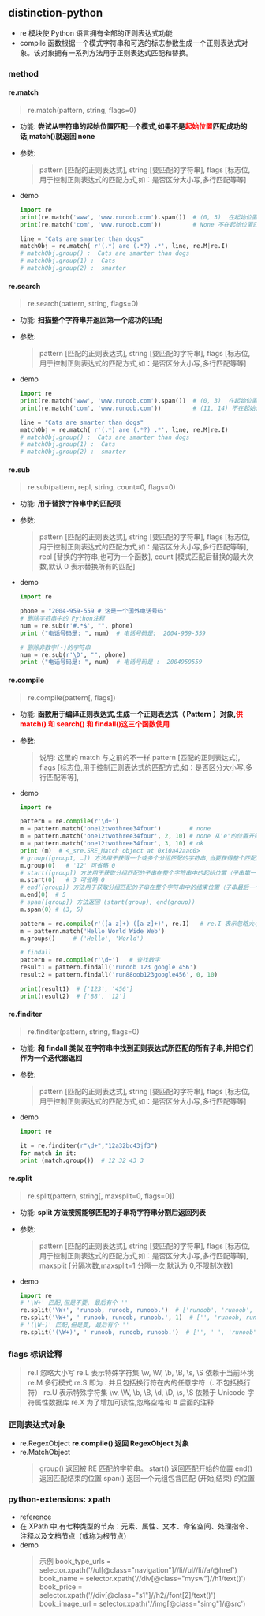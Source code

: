 ## distinction-python

- re 模块使 Python 语言拥有全部的正则表达式功能
- compile 函数根据一个模式字符串和可选的标志参数生成一个正则表达式对象。该对象拥有一系列方法用于正则表达式匹配和替换。

### method

#### re.match

> re.match(pattern, string, flags=0)

- 功能: **尝试从字符串的起始位置匹配一个模式,如果不是<font color ='red'>起始位置</font>匹配成功的话,match()就返回 none**
- 参数:

  > pattern [匹配的正则表达式],
  > string [要匹配的字符串],
  > flags [标志位,用于控制正则表达式的匹配方式,如：是否区分大小写,多行匹配等等]

- demo

  ```python
  import re
  print(re.match('www', 'www.runoob.com').span())  # (0, 3)  在起始位置匹配
  print(re.match('com', 'www.runoob.com'))         # None 不在起始位置匹配

  line = "Cats are smarter than dogs"
  matchObj = re.match( r'(.*) are (.*?) .*', line, re.M|re.I)
  # matchObj.group() :  Cats are smarter than dogs
  # matchObj.group(1) :  Cats
  # matchObj.group(2) :  smarter
  ```

#### re.search

> re.search(pattern, string, flags=0)

- 功能: **扫描整个字符串并返回第一个成功的匹配**
- 参数:
  > pattern [匹配的正则表达式],
  > string [要匹配的字符串],
  > flags [标志位,用于控制正则表达式的匹配方式,如：是否区分大小写,多行匹配等等]
- demo

  ```python
  import re
  print(re.match('www', 'www.runoob.com').span())  # (0, 3)  在起始位置匹配
  print(re.match('com', 'www.runoob.com'))         # (11, 14) 不在起始位置匹配

  line = "Cats are smarter than dogs"
  matchObj = re.match( r'(.*) are (.*?) .*', line, re.M|re.I)
  # matchObj.group() :  Cats are smarter than dogs
  # matchObj.group(1) :  Cats
  # matchObj.group(2) :  smarter
  ```

#### re.sub

> re.sub(pattern, repl, string, count=0, flags=0)

- 功能: **用于替换字符串中的匹配项**
- 参数:
  > pattern [匹配的正则表达式],
  > string [要匹配的字符串],
  > flags [标志位,用于控制正则表达式的匹配方式,如：是否区分大小写,多行匹配等等],
  > repl [替换的字符串,也可为一个函数],
  > count [模式匹配后替换的最大次数,默认 0 表示替换所有的匹配]
- demo

  ```python
  import re

  phone = "2004-959-559 # 这是一个国外电话号码"
  # 删除字符串中的 Python注释
  num = re.sub(r'#.*$', "", phone)
  print ("电话号码是: ", num)  # 电话号码是:  2004-959-559

  # 删除非数字(-)的字符串
  num = re.sub(r'\D', "", phone)
  print ("电话号码是: ", num)  # 电话号码是 :  2004959559
  ```

#### re.compile

> re.compile(pattern[, flags])

- 功能: **函数用于编译正则表达式,生成一个正则表达式（ Pattern ）对象,<font color = 'red'>供 match() 和 search() 和 findall()这三个函数使用</font>**
- 参数:
  > 说明: 这里的 match 与之前的不一样
  > pattern [匹配的正则表达式],
  > flags [标志位,用于控制正则表达式的匹配方式,如：是否区分大小写,多行匹配等等],
- demo

  ```python
  import re

  pattern = re.compile(r'\d+')
  m = pattern.match('one12twothree34four')        # none
  m = pattern.match('one12twothree34four', 2, 10) # none 从'e'的位置开始匹配,没有匹配
  m = pattern.match('one12twothree34four', 3, 10) # ok
  print (m)  # <_sre.SRE_Match object at 0x10a42aac0>
  # group([group1, …]) 方法用于获得一个或多个分组匹配的字符串,当要获得整个匹配的子串时,可直接使用 group() 或 group(0)；
  m.group(0)   # '12' 可省略 0
  # start([group]) 方法用于获取分组匹配的子串在整个字符串中的起始位置（子串第一个字符的索引）,参数默认值为 0
  m.start(0)   # 3 可省略 0
  # end([group]) 方法用于获取分组匹配的子串在整个字符串中的结束位置（子串最后一个字符的索引+1）,参数默认值为 0；
  m.end(0)  # 5
  # span([group]) 方法返回 (start(group), end(group))
  m.span(0) # (3, 5)

  pattern = re.compile(r'([a-z]+) ([a-z]+)', re.I)   # re.I 表示忽略大小写
  m = pattern.match('Hello World Wide Web')
  m.groups()     # ('Hello', 'World')

  # findall
  pattern = re.compile(r'\d+')   # 查找数字
  result1 = pattern.findall('runoob 123 google 456')
  result2 = pattern.findall('run88oob123google456', 0, 10)

  print(result1)  # ['123', '456']
  print(result2)  # ['88', '12']
  ```

#### re.finditer

> re.finditer(pattern, string, flags=0)

- 功能: **和 findall 类似,在字符串中找到正则表达式所匹配的所有子串,并把它们作为一个迭代器返回**
- 参数:
  > pattern [匹配的正则表达式],
  > string [要匹配的字符串],
  > flags [标志位,用于控制正则表达式的匹配方式,如：是否区分大小写,多行匹配等等]
- demo

  ```python
  import re

  it = re.finditer(r"\d+","12a32bc43jf3")
  for match in it:
  print (match.group())  # 12 32 43 3
  ```

#### re.split

> re.split(pattern, string[, maxsplit=0, flags=0])

- 功能: **split 方法按照能够匹配的子串将字符串分割后返回列表**
- 参数:
  > pattern [匹配的正则表达式],
  > string [要匹配的字符串],
  > flags [标志位,用于控制正则表达式的匹配方式,如：是否区分大小写,多行匹配等等],
  > maxsplit [分隔次数,maxsplit=1 分隔一次,默认为 0,不限制次数]
- demo

  ```python
  import re
  # '\W+' 匹配,但是不要, 最后有个 ''
  re.split('\W+', 'runoob, runoob, runoob.')  # ['runoob', 'runoob', 'runoob', '']
  re.split('\W+', ' runoob, runoob, runoob.', 1)  # ['', 'runoob, runoob, runoob.']
  # '(\W+)' 匹配,但是要, 最后有个 ''
  re.split('(\W+)', ' runoob, runoob, runoob.')  # ['', ' ', 'runoob', ', ', 'runoob', ', ', 'runoob', '.', '']
  ```

### flags 标识诠释

> re.I 忽略大小写
> re.L 表示特殊字符集 \w, \W, \b, \B, \s, \S 依赖于当前环境
> re.M 多行模式
> re.S 即为 . 并且包括换行符在内的任意字符（. 不包括换行符）
> re.U 表示特殊字符集 \w, \W, \b, \B, \d, \D, \s, \S 依赖于 Unicode 字符属性数据库
> re.X 为了增加可读性,忽略空格和 # 后面的注释

### 正则表达式对象

- re.RegexObject **re.compile() 返回 RegexObject 对象**
- re.MatchObject
  > group() 返回被 RE 匹配的字符串。
  > start() 返回匹配开始的位置
  > end() 返回匹配结束的位置
  > span() 返回一个元组包含匹配 (开始,结束) 的位置

### python-extensions: xpath

- [reference](http://www.w3school.com.cn/xpath/xpath_syntax.asp)
- 在 XPath 中,有七种类型的节点：元素、属性、文本、命名空间、处理指令、注释以及文档节点（或称为根节点）
- demo
  > 示例
  > book_type_urls = selector.xpath('//ul[@class="navigation"]//li//ul//li//a/@href')
  > book_name = selector.xpath('//div[@class="mysw"]//h1/text()')
  > book_price = selector.xpath('//div[@class="s1"]//h2//font[2]/text()')
  > book_image_url = selector.xpath('//img[@class="simg"]/@src')
